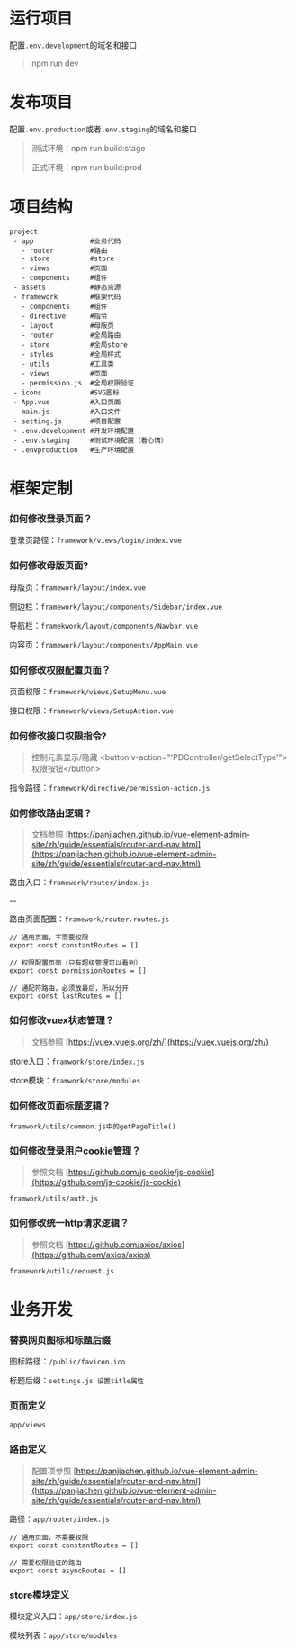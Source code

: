 # 运行项目

配置`.env.development`的域名和接口
> npm run dev

# 发布项目

配置`.env.production`或者`.env.staging`的域名和接口
> 测试环境：npm run build:stage
>
> 正式环境：npm run build:prod
# 项目结构
```
project 
 - app              #业务代码
   - router         #路由
   - store          #store
   - views          #页面 
   - components     #组件
 - assets           #静态资源
 - framework        #框架代码
   - components     #组件
   - directive      #指令
   - layout         #母版页
   - router         #全局路由
   - store          #全局store
   - styles         #全局样式
   - utils          #工具类
   - views          #页面
   - permission.js  #全局权限验证
 - icons            #SVG图标
 - App.vue          #入口页面
 - main.js          #入口文件
 - setting.js       #项目配置
 - .env.development #开发环境配置
 - .env.staging     #测试环境配置（看心情）
 - .envproduction   #生产环境配置
```

# 框架定制
### 如何修改登录页面？
登录页路径：`framework/views/login/index.vue`
### 如何修改母版页面?
母版页：`framework/layout/index.vue`

侧边栏：`framework/layout/components/Sidebar/index.vue`

导航栏：`framekwork/layout/components/Navbar.vue`

内容页：`framework/layout/components/AppMain.vue`

### 如何修改权限配置页面？
页面权限：`framework/views/SetupMenu.vue`

接口权限：`framework/views/SetupAction.vue`

### 如何修改接口权限指令?
> 控制元素显示/隐藏 \<button v-action="'PDController/getSelectType'"\>权限按钮\</button>

指令路径：`framework/directive/permission-action.js`

### 如何修改路由逻辑？
> 文档参照 [https://panjiachen.github.io/vue-element-admin-site/zh/guide/essentials/router-and-nav.html](https://panjiachen.github.io/vue-element-admin-site/zh/guide/essentials/router-and-nav.html)

路由入口：`framework/router/index.js`

--

路由页面配置：`framework/router.routes.js`

```
// 通用页面，不需要权限
export const constantRoutes = []

// 权限配置页面（只有超级管理可以看到）
export const permissionRoutes = []

// 通配符路由，必须放最后，所以分开
export const lastRoutes = []
```

### 如何修改vuex状态管理？
> 文档参照 [https://vuex.vuejs.org/zh/](https://vuex.vuejs.org/zh/)

store入口：`framwork/store/index.js`

store模块：`framwork/store/modules`
### 如何修改页面标题逻辑？
`framwork/utils/common.js中的getPageTitle()`

### 如何修改登录用户cookie管理？
> 参照文档 [https://github.com/js-cookie/js-cookie](https://github.com/js-cookie/js-cookie)

`framwork/utils/auth.js`

### 如何修改统一http请求逻辑？
> 参照文档 [https://github.com/axios/axios](https://github.com/axios/axios)

`framework/utils/request.js`


# 业务开发
### 替换网页图标和标题后缀
图标路径：`/public/favicon.ico`

标题后缀：`settings.js 设置title属性`

### 页面定义
`app/views`

### 路由定义
> 配置项参照 [https://panjiachen.github.io/vue-element-admin-site/zh/guide/essentials/router-and-nav.html](https://panjiachen.github.io/vue-element-admin-site/zh/guide/essentials/router-and-nav.html)

路径：`app/router/index.js`

```
// 通用页面，不需要权限
export const constantRoutes = []

// 需要权限验证的路由
export const asyncRoutes = []

```

### store模块定义
模块定义入口：`app/store/index.js`

模块列表：`app/store/modules`




